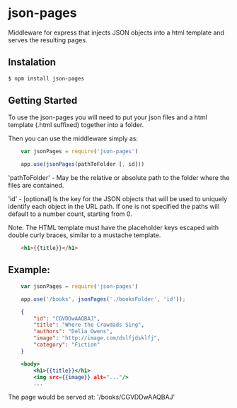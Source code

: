 # json-pages

Middleware for express that injects JSON objects into a html template and serves the resulting pages.

## Instalation

```sh
$ npm install json-pages
```

## Getting Started

To use the json-pages you will need to put your json files and a html template (.html suffixed) together into a folder.

Then you can use the middleware simply as:

```js
	var jsonPages = require('json-pages')

	app.use(jsonPages(pathToFolder [, id]))
```
'pathToFolder' - May be the relative or absolute path to the folder where the files are contained.

'id' - [optional] Is the key for the JSON objects that will be used to uniquely identify each object in the URL path. If one is not specified the paths will default to a number count, starting from 0.


Note: The HTML template must have the placeholder keys escaped with double curly braces,
similar to a mustache template.

```html
	<h1>{{title}}</h1>
``` 

## Example:

```/index.js
	var jsonPages = require('json-pages')

	app.use('/books', jsonPages('./booksFolder', 'id'));
```

```/bookFolder/books.json
    {
        "id": "CGVDDwAAQBAJ",
        "title": "Where the Crawdads Sing",
        "authors": "Delia Owens",
        "image": "http://image.com/dslfjdsklfj",
        "category": "Fiction"
    }
```

```/bookFolder/book.html
	<body>
		<h1>{{title}}</h1>
		<img src={{image}} alt="..."/>
		...
```

The page would be served at: '/books/CGVDDwAAQBAJ'